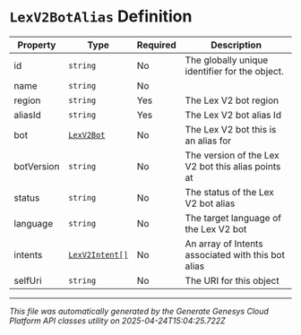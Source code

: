 # `LexV2BotAlias` Definition

| Property | Type | Required | Description |
|----------|------|----------|-------------|
| id | `string` | No | The globally unique identifier for the object. |
| name | `string` | No |  |
| region | `string` | Yes | The Lex V2 bot region |
| aliasId | `string` | Yes | The Lex V2 bot alias Id |
| bot | [`LexV2Bot`](lexv2bot-definition.md) | No | The Lex V2 bot this is an alias for |
| botVersion | `string` | No | The version of the Lex V2 bot this alias points at |
| status | `string` | No | The status of the Lex V2 bot alias |
| language | `string` | No | The target language of the Lex V2 bot |
| intents | [`LexV2Intent[]`](lexv2intent-definition.md) | No | An array of Intents associated with this bot alias |
| selfUri | `string` | No | The URI for this object |

---

*This file was automatically generated by the Generate Genesys Cloud Platform API classes utility on 2025-04-24T15:04:25.722Z*
